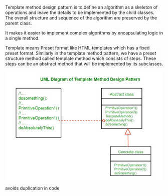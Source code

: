 Template method design pattern is to define an algorithm as a skeleton of operations and leave the details to be implemented by the child classes. 
The overall structure and sequence of the algorithm are preserved by the parent class.

It makes it easier to implement complex algorithms by encapsulating logic in a single method.

Template means Preset format like HTML templates which has a fixed preset format. Similarly in the template method pattern, we have a preset structure method called template method which consists of steps. 
These steps can be an abstract method that will be implemented by its subclasses.

![img.png](img.png)

avoids duplication in code